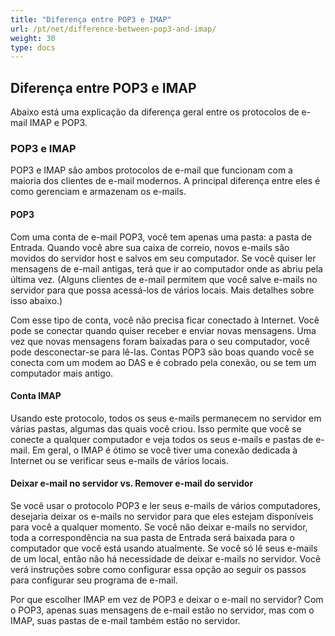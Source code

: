 ```yaml
---
title: "Diferença entre POP3 e IMAP"
url: /pt/net/difference-between-pop3-and-imap/
weight: 30
type: docs
---
```


## **Diferença entre POP3 e IMAP**
Abaixo está uma explicação da diferença geral entre os protocolos de e-mail IMAP e POP3.
### **POP3 e IMAP**
POP3 e IMAP são ambos protocolos de e-mail que funcionam com a maioria dos clientes de e-mail modernos. A principal diferença entre eles é como gerenciam e armazenam os e-mails.
#### **POP3**
Com uma conta de e-mail POP3, você tem apenas uma pasta: a pasta de Entrada. Quando você abre sua caixa de correio, novos e-mails são movidos do servidor host e salvos em seu computador. Se você quiser ler mensagens de e-mail antigas, terá que ir ao computador onde as abriu pela última vez. (Alguns clientes de e-mail permitem que você salve e-mails no servidor para que possa acessá-los de vários locais. Mais detalhes sobre isso abaixo.)

Com esse tipo de conta, você não precisa ficar conectado à Internet. Você pode se conectar quando quiser receber e enviar novas mensagens. Uma vez que novas mensagens foram baixadas para o seu computador, você pode desconectar-se para lê-las. Contas POP3 são boas quando você se conecta com um modem ao DAS e é cobrado pela conexão, ou se tem um computador mais antigo. 
#### **Conta IMAP**
Usando este protocolo, todos os seus e-mails permanecem no servidor em várias pastas, algumas das quais você criou. Isso permite que você se conecte a qualquer computador e veja todos os seus e-mails e pastas de e-mail. Em geral, o IMAP é ótimo se você tiver uma conexão dedicada à Internet ou se verificar seus e-mails de vários locais. 
#### **Deixar e-mail no servidor vs. Remover e-mail do servidor**
Se você usar o protocolo POP3 e ler seus e-mails de vários computadores, desejaria deixar os e-mails no servidor para que eles estejam disponíveis para você a qualquer momento. Se você não deixar e-mails no servidor, toda a correspondência na sua pasta de Entrada será baixada para o computador que você está usando atualmente. Se você só lê seus e-mails de um local, então não há necessidade de deixar e-mails no servidor. Você verá instruções sobre como configurar essa opção ao seguir os passos para configurar seu programa de e-mail.

Por que escolher IMAP em vez de POP3 e deixar o e-mail no servidor? Com o POP3, apenas suas mensagens de e-mail estão no servidor, mas com o IMAP, suas pastas de e-mail também estão no servidor.
